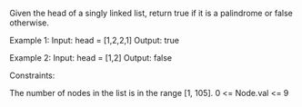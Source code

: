 Given the head of a singly linked list, return true if it is a 
palindrome
 or false otherwise.

Example 1:
 Input: head = [1,2,2,1]
Output: true

Example 2:
Input: head = [1,2]
Output: false
 

Constraints:

The number of nodes in the list is in the range [1, 105].
0 <= Node.val <= 9

